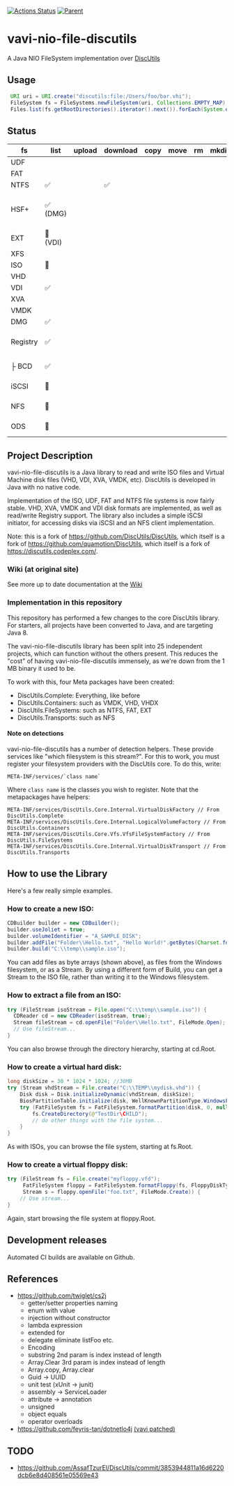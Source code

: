 [![Actions Status](https://github.com/umjammer/vavi-nio-file-discutils/workflows/Java%20CI/badge.svg)](https://github.com/umjammer/vavi-nio-file-discutils/actions) [![Parent](https://img.shields.io/badge/Parent-vavi--apps--fuse-pink)](https://github.com/umjammer/vavi-apps-fuse)

# vavi-nio-file-discutils

A Java NIO FileSystem implementation over [DiscUtils](https://github.com/DiscUtils/DiscUtils)

## Usage

```Java
 URI uri = URI.create("discutils:file:/Users/foo/bar.vhi");
 FileSystem fs = FileSystems.newFileSystem(uri, Collections.EMPTY_MAP);
 Files.list(fs.getRootDirectories().iterator().next()).forEach(System.err::println);
```

## Status

| fs       | list | upload | download | copy | move | rm | mkdir | cache | watch | create | comment |
|----------|------|--------|----------|------|------|----|-------|-------|-------|--------|---------|
| UDF      |      |        |          |      |      |    |       |       |       |        |         |
| FAT      |      |        |          |      |      |    |       |       |       |        |         |
| NTFS     | ✅   |        | ✅      |      |      |    |       |       |       |        |         |
| HSF+     | ✅ (DMG) |        |          |      |     |    |        |       |       |        | 🚫 (ISO) same error on original |
| EXT     | 🚧 (VDI) |        |          |      |     |    |        |       |       |        |        |
| XFS     |       |        |          |      |     |    |        |       |       |        |        |
| ISO      | 🚧   |        |          |      |      |    |       |       |       | ✅     |         |
| VHD      |      |        |          |      |      |    |       |       |       |        |         |
| VDI      | ✅   |        |          |      |      |     |      |       |       |        |         |
| XVA      |      |        |          |      |      |    |       |       |       |        |         |
| VMDK     |      |        |          |      |      |    |       |       |       |        |         |
| DMG      | ✅   |        |          |      |     |    |        |       |       |        |         |
| Registry | ✅   |        |          |      |      |    |       |       |       |        | Windows 10's registry |
| ├ BCD    | ✅   |        |          |      |      |    |       |       |       |        | Windows XP's bcd   |
| iSCSI    | 🚫   |        |          |      |      |    |       |       |       |        | server [jscsi](https://github.com/sebastiangraf/jSCSI)   |
| NFS      | 🚫   |        |          |      |      |    |       |       |       |        | server [nfs4j](https://github.com/dcache/nfs4j)  |
| ODS      | 🚫   |        |          |      |      |    |       |       |       |        | server [pyods](https://github.com/klattimer/pyods)   |

## Project Description

vavi-nio-file-discutils is a Java library to read and write ISO files and Virtual Machine disk files (VHD, VDI, XVA, VMDK, etc). DiscUtils is developed in Java with no native code.

Implementation of the ISO, UDF, FAT and NTFS file systems is now fairly stable. VHD, XVA, VMDK and VDI disk formats are implemented, as well as read/write Registry support. The library also includes a simple iSCSI initiator, for accessing disks via iSCSI and an NFS client implementation.

Note: this is a fork of https://github.com/DiscUtils/DiscUtils, which itself is a fork of https://github.com/quamotion/DiscUtils, which itself is a fork of https://discutils.codeplex.com/. 

### Wiki (at original site)

See more up to date documentation at the [Wiki](https://github.com/DiscUtils/DiscUtils/wiki)

### Implementation in this repository

This repository has performed a few changes to the core DiscUtils library. For starters, all projects have been converted to Java, and are targeting Java 8.

The vavi-nio-file-discutils library has been split into 25 independent projects, which can function without the others present. This reduces the "cost" of having vavi-nio-file-discutils immensely, as we're down from the 1 MB binary it used to be. 

To work with this, four Meta packages have been created:

* DiscUtils.Complete: Everything, like before
* DiscUtils.Containers: such as VMDK, VHD, VHDX
* DiscUtils.FileSystems: such as NTFS, FAT, EXT
* DiscUtils.Transports: such as NFS

#### Note on detections

vavi-nio-file-discutils has a number of detection helpers. These provide services like "which filesystem is this stream?". For this to work, you must register your filesystem providers with the DiscUtils core. To do this, write:

    META-INF/services/`class name`

Where `class name` is the classes you wish to register. Note that the metapackages have helpers:

    META-INF/services/DiscUtils.Core.Internal.VirtualDiskFactory // From DiscUtils.Complete
    META-INF/services/DiscUtils.Core.Internal.LogicalVolumeFactory // From DiscUtils.Containers
    META-INF/services/DiscUtils.Core.Vfs.VfsFileSystemFactory // From DiscUtils.FileSystems
    META-INF/services/DiscUtils.Core.Internal.VirtualDiskTransport // From DiscUtils.Transports

## How to use the Library

Here's a few really simple examples.

### How to create a new ISO:

```Java
CDBuilder builder = new CDBuilder();
builder.useJoliet = true;
builder.volumeIdentifier = "A_SAMPLE_DISK";
builder.addFile("Folder\\Hello.txt", "Hello World!".getBytes(Charset.forName("ASCII")));
builder.build("C:\\temp\\sample.iso");
```

You can add files as byte arrays (shown above), as files from the Windows filesystem, or as a Stream. By using a different form of Build, you can get a Stream to the ISO file, rather than writing it to the Windows filesystem.


### How to extract a file from an ISO:

```Java
try (FileStream isoStream = File.open("C:\\temp\\sample.iso")) {
  CDReader cd = new CDReader(isoStream, true);
  Stream fileStream = cd.openFile("Folder\\Hello.txt", FileMode.Open);
  // Use fileStream...
}
```

You can also browse through the directory hierarchy, starting at cd.Root.

### How to create a virtual hard disk:

```Java
long diskSize = 30 * 1024 * 1024; //30MB
try (Stream vhdStream = File.create("C:\\TEMP\\mydisk.vhd")) {
    Disk disk = Disk.initializeDynamic(vhdStream, diskSize);
    BiosPartitionTable.initialize(disk, WellKnownPartitionType.WindowsFat);
    try (FatFileSystem fs = FatFileSystem.formatPartition(disk, 0, null)) {
        fs.CreateDirectory(@"TestDir\CHILD");
        // do other things with the file system...
    }
}
```

As with ISOs, you can browse the file system, starting at fs.Root.


### How to create a virtual floppy disk:

```Java
try (FileStream fs = File.create("myfloppy.vfd");
     FatFileSystem floppy = FatFileSystem.formatFloppy(fs, FloppyDiskType.HighDensity, "MY FLOPPY  ");
     Stream s = floppy.openFile("foo.txt", FileMode.Create)) {
    // Use stream...
}
```

Again, start browsing the file system at floppy.Root.

## Development releases

Automated CI builds are available on Github.

## References

 * https://github.com/twiglet/cs2j
    * getter/setter properties naming
    * enum with value
    * injection without constructor
    * lambda expression
    * extended for
    * delegate eliminate listFoo etc.
    * Encoding
    * substring 2nd param is index instead of length
    * Array.Clear 3rd param is index instead of length 
    * Array.copy, Array.clear
    * Guid -> UUID
    * unit test (xUnit -> junit)
    * assembly -> ServiceLoader
    * attribute -> annotation
    * unsigned
    * object equals
    * operator overloads
 * https://github.com/feyris-tan/dotnetIo4j [(vavi patched)](https://github.com/umjammer/dotnet4j)

## TODO

 * https://github.com/AssafTzurEl/DiscUtils/commit/3853944811a16d6220dcb6e8d408561e05569e43